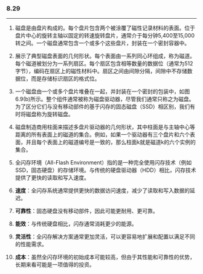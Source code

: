 ### 8.29

____

1. 磁盘是由盘片构成的。每个盘片包含两个被涂覆了磁性记录材料的表面。位于盘片中心的旋转主轴以固定的转速旋转盘片，通常介于每分钟5,400至15,000转之间。一个磁盘通常包含一个或多个这些盘片，封装在一个密封容器中。

2. 展示了典型磁盘表面的几何形状。每个表面由一系列同心环组成，称为磁道。每个磁道被划分为一系列扇区。每个扇区包含相等数量的数据位（通常为512字节），编码在扇区上的磁性材料中。扇区之间由间隙分隔，间隙中不存储数据位，而是存储标识扇区的格式位。

3. 一个磁盘由一个或多个盘片堆叠在一起，并封装在一个密封的包装中，如图6.9(b)所示。整个组件通常被称为磁盘驱动器，尽管我们通常只称之为磁盘。为了区分它们与没有移动部件的基于闪存的固态磁盘（SSD）相区别，我们有时将磁盘称为旋转磁盘。

4. 磁盘制造商用柱面来描述多盘片驱动器的几何形状，其中柱面是与主轴中心等距离的所有表面上的磁道的集合。例如，如果一个驱动器有三个盘片和六个表面，并且每个表面上的磁道编号是一致的，那么柱面k就是磁道k的六个实例的集合。

5. 全闪存环境（All-Flash Environment）指的是一种完全使用闪存技术（例如 SSD，固态硬盘）的存储环境。与传统的硬盘驱动器（HDD）相比，闪存技术提供了更快的读取和写入速度。

6. **速度**：全闪存系统通常提供更快的数据访问速度，减少了读取和写入数据的延迟。

7. **可靠性**：固态硬盘没有移动部件，因此可能更耐用、更可靠。
8. **能效**：与传统硬盘相比，闪存通常消耗更少的能源。
9. **灵活性**：全闪存解决方案通常更加灵活，可以更容易地扩展和配置以满足不同的性能需求。
10. **成本**：虽然全闪存环境的初始成本可能较高，但由于其性能和可靠性的优势，长期来看可能是一项值得的投资。